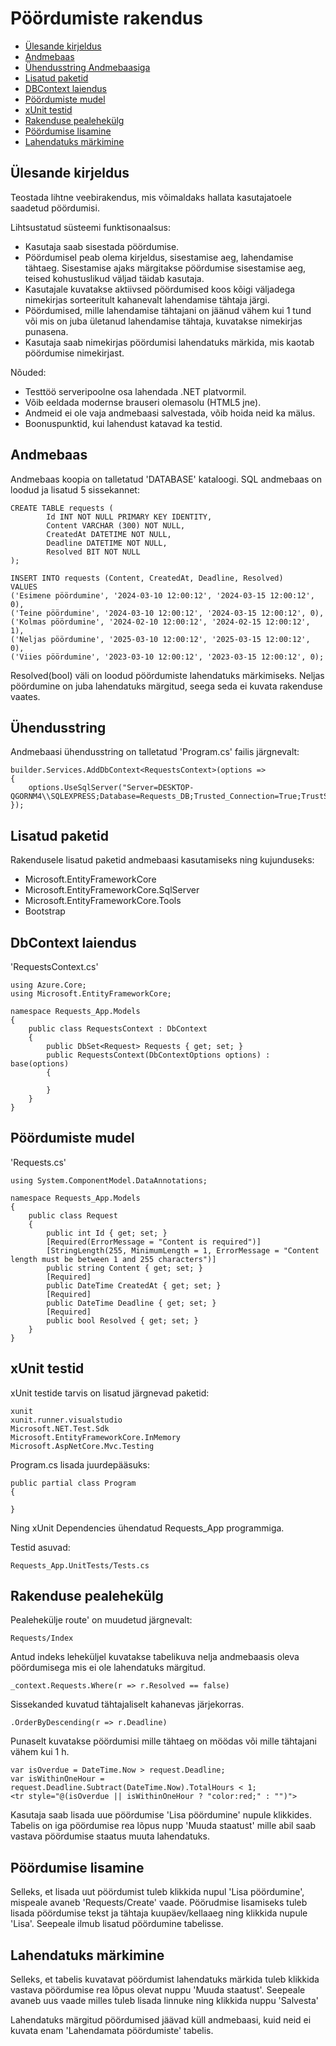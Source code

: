 # Pöördumiste rakendus

* [Ülesande kirjeldus](#ülesande-kirjeldus)
* [Andmebaas](#andmebaas)
* [Ühendusstring Andmebaasiga](#ühendusstring)
* [Lisatud paketid](#lisatud-paketid)
* [DBContext laiendus](#dbcontext-laiendus)
* [Pöördumiste mudel](#pöördumiste-mudel)
* [xUnit testid](#xunit-testid)
* [Rakenduse pealehekülg](#rakenduse-pealehekülg)
* [Pöördumise lisamine](#pöördumise-lisamine)
* [Lahendatuks märkimine](#lahendatuks-märkimine)

## Ülesande kirjeldus

Teostada lihtne veebirakendus, mis võimaldaks hallata kasutajatoele saadetud pöördumisi.

Lihtsustatud süsteemi funktisonaalsus:

* Kasutaja saab sisestada pöördumise.
* Pöördumisel peab olema kirjeldus, sisestamise aeg, lahendamise tähtaeg. Sisestamise ajaks märgitakse pöördumise sisestamise aeg, teised kohustuslikud väljad täidab kasutaja.
* Kasutajale kuvatakse aktiivsed pöördumised koos kõigi väljadega nimekirjas sorteeritult kahanevalt lahendamise tähtaja järgi.
* Pöördumised, mille lahendamise tähtajani on jäänud vähem kui 1 tund või mis on juba ületanud lahendamise tähtaja, kuvatakse nimekirjas punasena.
* Kasutaja saab nimekirjas pöördumisi lahendatuks märkida, mis kaotab pöördumise nimekirjast.

Nõuded:

* Testtöö serveripoolne osa lahendada .NET platvormil.
* Võib eeldada modernse brauseri olemasolu (HTML5 jne).
* Andmeid ei ole vaja andmebaasi salvestada, võib hoida neid ka mälus.
* Boonuspunktid, kui lahendust katavad ka testid.

## Andmebaas

Andmebaas koopia on talletatud 'DATABASE' kataloogi.
SQL andmebaas on loodud ja lisatud 5 sissekannet:

```
CREATE TABLE requests (
		Id INT NOT NULL PRIMARY KEY IDENTITY,
		Content VARCHAR (300) NOT NULL,
		CreatedAt DATETIME NOT NULL,
		Deadline DATETIME NOT NULL,
		Resolved BIT NOT NULL
);

INSERT INTO requests (Content, CreatedAt, Deadline, Resolved)
VALUES
('Esimene pöördumine', '2024-03-10 12:00:12', '2024-03-15 12:00:12', 0),
('Teine pöördumine', '2024-03-10 12:00:12', '2024-03-15 12:00:12', 0),
('Kolmas pöördumine', '2024-02-10 12:00:12', '2024-02-15 12:00:12', 1),
('Neljas pöördumine', '2025-03-10 12:00:12', '2025-03-15 12:00:12', 0),
('Viies pöördumine', '2023-03-10 12:00:12', '2023-03-15 12:00:12', 0);
```

Resolved(bool) väli on loodud pöördumiste lahendatuks märkimiseks. Neljas pöördumine on juba lahendatuks märgitud, seega seda ei kuvata rakenduse vaates.

## Ühendusstring

Andmebaasi ühendusstring on talletatud 'Program.cs' failis järgnevalt:

```
builder.Services.AddDbContext<RequestsContext>(options =>
{
    options.UseSqlServer("Server=DESKTOP-QGORNM4\\SQLEXPRESS;Database=Requests_DB;Trusted_Connection=True;TrustServerCertificate=True;");
});
```

## Lisatud paketid

Rakendusele lisatud paketid andmebaasi kasutamiseks ning kujunduseks:

* Microsoft.EntityFrameworkCore				
* Microsoft.EntityFrameworkCore.SqlServer
* Microsoft.EntityFrameworkCore.Tools
* Bootstrap

## DbContext laiendus

'RequestsContext.cs'

```
using Azure.Core;
using Microsoft.EntityFrameworkCore;

namespace Requests_App.Models
{
    public class RequestsContext : DbContext
    {
        public DbSet<Request> Requests { get; set; }
        public RequestsContext(DbContextOptions options) : base(options)
        {

        }
    }
}
```


## Pöördumiste mudel

'Requests.cs'

```
using System.ComponentModel.DataAnnotations;

namespace Requests_App.Models
{
    public class Request
    {
        public int Id { get; set; }
        [Required(ErrorMessage = "Content is required")]
        [StringLength(255, MinimumLength = 1, ErrorMessage = "Content length must be between 1 and 255 characters")]
        public string Content { get; set; }
        [Required]
        public DateTime CreatedAt { get; set; }
        [Required]
        public DateTime Deadline { get; set; }
        [Required]
        public bool Resolved { get; set; }
    }
}

```

## xUnit testid

xUnit testide tarvis on lisatud järgnevad paketid:

```
xunit		
xunit.runner.visualstudio
Microsoft.NET.Test.Sdk		
Microsoft.EntityFrameworkCore.InMemory
Microsoft.AspNetCore.Mvc.Testing
```

Program.cs lisada juurdepääsuks:

```
public partial class Program
{

}
```

Ning xUnit Dependencies ühendatud Requests_App programmiga.

Testid asuvad:

```
Requests_App.UnitTests/Tests.cs
```


## Rakenduse pealehekülg

Pealehekülje route' on muudetud järgnevalt:

```
Requests/Index
```

Antud indeks leheküljel kuvatakse tabelikuva nelja andmebaasis oleva pöördumisega mis ei ole lahendatuks märgitud.

```
_context.Requests.Where(r => r.Resolved == false)
```

Sissekanded kuvatud tähtajaliselt kahanevas järjekorras.  

```
.OrderByDescending(r => r.Deadline)
```

Punaselt kuvatakse pöördumisi mille tähtaeg on möödas või mille tähtajani vähem kui 1 h.

```
var isOverdue = DateTime.Now > request.Deadline;
var isWithinOneHour = request.Deadline.Subtract(DateTime.Now).TotalHours < 1;
<tr style="@(isOverdue || isWithinOneHour ? "color:red;" : "")">
```

Kasutaja saab lisada uue pöördumise 'Lisa pöördumine' nupule klikkides.
Tabelis on iga pöördumise rea lõpus nupp 'Muuda staatust' mille abil saab vastava pöördumise staatus muuta lahendatuks.

## Pöördumise lisamine

Selleks, et lisada uut pöördumist tuleb klikkida nupul 'Lisa pöördumine', 
mispeale avaneb 'Requests/Create' vaade. Pöörudmise lisamiseks tuleb lisada pöördumise tekst
ja tähtaja kuupäev/kellaaeg ning klikkida nupule 'Lisa'. Seepeale ilmub lisatud pöördumine tabelisse.

## Lahendatuks märkimine

Selleks, et tabelis kuvatavat pöördumist lahendatuks märkida tuleb klikkida vastava pöördumise
rea lõpus olevat nuppu 'Muuda staatust'. Seepeale avaneb uus vaade milles tuleb lisada linnuke ning
klikkida nuppu 'Salvesta'

Lahendatuks märgitud pöördumised jäävad küll andmebaasi, kuid neid ei kuvata enam 'Lahendamata pöördumiste' 
tabelis.
